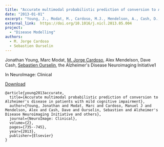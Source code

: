 ```yaml
---
title: "Accurate multimodal probabilistic prediction of conversion to Alzheimer's disease in patients with mild cognitive impairment"
date: "2013-01-01"
excerpt: "Young, J., Modat, M., Cardoso, M.J., Mendelson, A., Cash, D., Ourselin, S. and Alzheimer's Disease Neuroimaging Initiative, 2013. NeuroImage: Clinical, 2, pp.735-745."
external_link:  https://doi.org/10.1016/j.nicl.2013.05.004
project:
  - "Disease Modelling"
authors:
  - M. Jorge Cardoso
  - Sebastien Ourselin
---
```

Jonathan Young, Marc Modat, [M. Jorge Cardoso](/people/jorge_cardoso), Alex Mendelson, Dave Cash, [Sebastien Ourselin](/people/seb_ourselin), the Alzheimer's Disease Neuroimaging Initiative1

In NeuroImage: Clinical

<a href="{{page.external_link}}" target="_blank"> Download </a>

```
@article{young2013accurate,
  title={Accurate multimodal probabilistic prediction of conversion to Alzheimer's disease in patients with mild cognitive impairment},
  author={Young, Jonathan and Modat, Marc and Cardoso, Manuel J and Mendelson, Alex and Cash, Dave and Ourselin, Sebastien and Alzheimer's Disease Neuroimaging Initiative and others},
  journal={NeuroImage: Clinical},
  volume={2},
  pages={735--745},
  year={2013},
  publisher={Elsevier}
}
```
